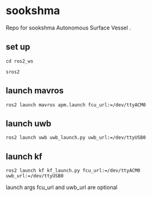 # sookshma
Repo for sookshma Autonomous Surface Vessel .

## set up 
```cd ros2_ws```

```sros2```

## launch mavros 
```ros2 launch mavros apm.launch fcu_url:=/dev/ttyACM0```

## launch uwb 
```ros2 launch uwb uwb_launch.py uwb_url:=/dev/ttyUSB0```

## launch kf 
```ros2 launch kf kf_launch.py fcu_url:=/dev/ttyACM0 uwb_url:=/dev/ttyUSB0```

launch args fcu_url and uwb_url are optional
